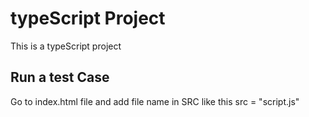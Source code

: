 # typeScript Project
This is a typeScript project

## Run a test Case
Go to index.html file and add file name in SRC like this src = "script.js"

